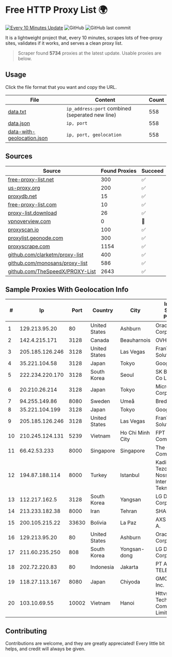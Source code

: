 
# Free HTTP Proxy List 🌍

[![Every 10 Minutes Update](https://github.com/mertguvencli/http-proxy-list/actions/workflows/main.yml/badge.svg?branch=main)](https://github.com/mertguvencli/http-proxy-list/actions/workflows/main.yml)
![GitHub](https://img.shields.io/github/license/mertguvencli/http-proxy-list)
![GitHub last commit](https://img.shields.io/github/last-commit/mertguvencli/http-proxy-list)

It is a lightweight project that, every 10 minutes, scrapes lots of free-proxy sites, validates if it works, and serves a clean proxy list.


> Scraper found **5734** proxies at the latest update. Usable proxies are below.

## Usage

Click the file format that you want and copy the URL.


|File|Content|Count|
|----|-------|-----|
|[data.txt](https://raw.githubusercontent.com/mertguvencli/http-proxy-list/main/proxy-list/data.txt)|`ip_address:port` combined (seperated new line)|558|
|[data.json](https://raw.githubusercontent.com/mertguvencli/http-proxy-list/main/proxy-list/data.json)|`ip, port`|558|
|[data-with-geolocation.json](https://raw.githubusercontent.com/mertguvencli/http-proxy-list/main/proxy-list/data-with-geolocation.json)|`ip, port, geolocation`|558|

## Sources

|Source|Found Proxies|Succeed|
|------|-------------|-------|
|[free-proxy-list.net](https://free-proxy-list.net)|300|✅|
|[us-proxy.org](https://www.us-proxy.org)|200|✅|
|[proxydb.net](http://proxydb.net)|15|✅|
|[free-proxy-list.com](https://free-proxy-list.com/?page=&port=&type%5B%5D=http&type%5B%5D=https&up_time=0&search=Search)|10|✅|
|[proxy-list.download](https://www.proxy-list.download/HTTP)|26|✅|
|[vpnoverview.com](https://vpnoverview.com/privacy/anonymous-browsing/free-proxy-servers)|0|🚫|
|[proxyscan.io](https://www.proxyscan.io)|100|✅|
|[proxylist.geonode.com](https://proxylist.geonode.com/api/proxy-list?limit=300&page=1&sort_by=lastChecked&sort_type=desc&protocols=http,https)|300|✅|
|[proxyscrape.com](https://api.proxyscrape.com/v2/?request=displayproxies&protocol=http&timeout=10000&country=all&ssl=all&anonymity=all)|1154|✅|
|[github.com/clarketm/proxy-list](https://raw.githubusercontent.com/clarketm/proxy-list/master/proxy-list-raw.txt)|400|✅|
|[github.com/monosans/proxy-list](https://raw.githubusercontent.com/monosans/proxy-list/main/proxies/http.txt)|586|✅|
|[github.com/TheSpeedX/PROXY-List](https://raw.githubusercontent.com/TheSpeedX/PROXY-List/master/http.txt)|2643|✅|


## Sample Proxies With Geolocation Info

|#|Ip|Port|Country|City|Internet Service Provider|
|-|--|----|-------|----|-------------------------|
|1|129.213.95.20|80|United States|Ashburn|Oracle Corporation|
|2|142.4.215.171|3128|Canada|Beauharnois|OVH SAS|
|3|205.185.126.246|3128|United States|Las Vegas|FranTech Solutions|
|4|35.221.104.58|3128|Japan|Tokyo|Google LLC|
|5|222.234.220.170|3128|South Korea|Seoul|SK Broadband Co Ltd|
|6|20.210.26.214|3128|Japan|Tokyo|Microsoft Corporation|
|7|94.255.149.86|8080|Sweden|Umeå|Bredband2 AB|
|8|35.221.104.199|3128|Japan|Tokyo|Google LLC|
|9|205.185.126.246|3128|United States|Las Vegas|FranTech Solutions|
|10|210.245.124.131|5239|Vietnam|Ho Chi Minh City|FPT Telecom Company|
|11|66.42.53.233|8000|Singapore|Singapore|The Constant Company|
|12|194.87.188.114|8000|Turkey|Istanbul|Kadir Huseyin Tezcan Nosspeed Internet Teknolojileri|
|13|112.217.162.5|3128|South Korea|Yangsan|LG DACOM Corporation|
|14|213.233.182.38|8000|Iran|Tehran|SHARIF-EDU|
|15|200.105.215.22|33630|Bolivia|La Paz|AXS Bolivia S. A.|
|16|129.213.95.20|80|United States|Ashburn|Oracle Corporation|
|17|211.60.235.250|808|South Korea|Yongsan-dong|LG DACOM Corporation|
|18|202.72.220.83|80|Indonesia|Jakarta|PT ARTHA TELEKOMINDO|
|19|118.27.113.167|8080|Japan|Chiyoda|GMO Internet, Inc.|
|20|103.10.69.55|10002|Vietnam|Hanoi|Httvserver Technology Company Limited|



## Contributing

Contributions are welcome, and they are greatly appreciated! Every
little bit helps, and credit will always be given.

